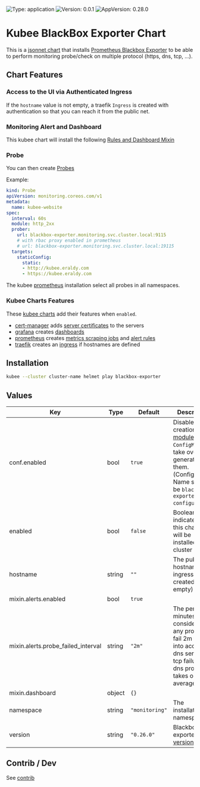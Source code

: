 

[//]: # (README.md generated by gotmpl. DO NOT EDIT.)

![Type: application](https://img.shields.io/badge/Type-application-informational?style=flat-square) ![Version: 0.0.1](https://img.shields.io/badge/Version-0.0.1-informational?style=flat-square) ![AppVersion: 0.28.0](https://img.shields.io/badge/AppVersion-0.28.0-informational?style=flat-square)

# Kubee BlackBox Exporter Chart

This is a [jsonnet chart](https://github.com/EraldyHq/kubee/blob/main/docs/site/jsonnet-chart.md) that installs
[Prometheus Blackbox Exporter](https://github.com/prometheus/blackbox_exporter)
to be able to perform monitoring probe/check on multiple protocol (https, dns, tcp, ...).

## Chart Features

### Access to the UI via Authenticated Ingress

If the `hostname` value is not empty, a traefik `Ingress` is created with authentication
so that you can reach it from the public net.

### Monitoring Alert and Dashboard

This kubee chart will install the following [Rules and Dashboard Mixin](https://monitoring.mixins.dev/blackbox_exporter/)

### Probe

You can then create [Probes](https://prometheus-operator.dev/docs/api-reference/api/#monitoring.coreos.com/v1.Probe)

Example:
```yaml
kind: Probe
apiVersion: monitoring.coreos.com/v1
metadata:
  name: kubee-website
spec:
  interval: 60s
  module: http_2xx
  prober:
    url: blackbox-exporter.monitoring.svc.cluster.local:9115
    # with rbac proxy enabled in prometheus
    # url: blackbox-exporter.monitoring.svc.cluster.local:19115
  targets:
    staticConfig:
      static:
      - http://kubee.eraldy.com
      - https://kubee.eraldy.com
```

The kubee [prometheus](https://github.com/EraldyHq/kubee/blob/main/charts/prometheus/README.md) installation select
all probes in all namespaces.

### Kubee Charts Features

  These [kubee charts](https://github.com/EraldyHq/kubee/blob/main/docs/site/kubee-helmet-chart.md) add their features when `enabled`.

* [cert-manager](https://github.com/EraldyHq/kubee/blob/main/charts/cert-manager/README.md) adds [server certificates](https://cert-manager.io/docs/usage/certificate/) to the servers
* [grafana](https://github.com/EraldyHq/kubee/blob/main/charts/grafana/README.md) creates [dashboards](https://grafana.com/grafana/dashboards/)
* [prometheus](https://github.com/EraldyHq/kubee/blob/main/charts/prometheus/README.md) creates [metrics scraping jobs](https://prometheus.io/docs/concepts/jobs_instances/) and [alert rules](https://prometheus.io/docs/prometheus/latest/configuration/alerting_rules/)
* [traefik](https://github.com/EraldyHq/kubee/blob/main/charts/traefik/README.md) creates an [ingress](https://kubernetes.io/docs/concepts/services-networking/ingress/) if hostnames are defined

## Installation

```bash
kubee --cluster cluster-name helmet play blackbox-exporter
```

## Values

| Key | Type | Default | Description |
|-----|------|---------|-------------|
| conf.enabled | bool | `true` | Disable the creation of the [modules](https://github.com/prometheus/blackbox_exporter/blob/master/CONFIGURATION.md) `ConfigMap` to take over and generate them. (Configmap Name should be `blackbox-exporter-configuration`) |
| enabled | bool | `false` | Boolean to indicate that this chart is or will be installed in the cluster |
| hostname | string | `""` | The public hostname (an ingress is created if not empty) |
| mixin.alerts.enabled | bool | `true` |  |
| mixin.alerts.probe_failed_interval | string | `"2m"` | The period in minutes to consider for any probe to fail 2m to take into account dns server or tcp failure a dns probe takes on average 25ms |
| mixin.dashboard | object | `{}` |  |
| namespace | string | `"monitoring"` | The installation namespace |
| version | string | `"0.26.0"` | Blackbox exporter [version](https://github.com/prometheus/blackbox_exporter/releases) |

## Contrib / Dev

See [contrib](contrib/contrib.md)

